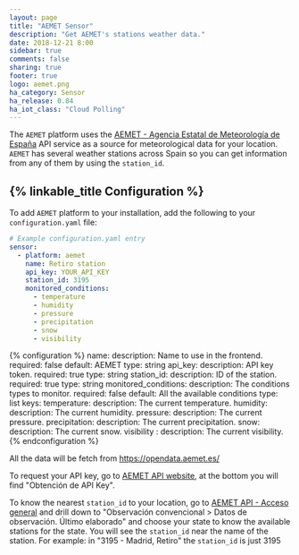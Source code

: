 ```yaml
---
layout: page
title: "AEMET Sensor"
description: "Get AEMET's stations weather data."
date: 2018-12-21 8:00
sidebar: true
comments: false
sharing: true
footer: true
logo: aemet.png
ha_category: Sensor
ha_release: 0.84
ha_iot_class: "Cloud Polling"
---
```


The `AEMET` platform uses the [AEMET - Agencia Estatal de Meteorología de España](http://www.aemet.es) API service as a source for meteorological data for your location. `AEMET` has several weather stations across Spain so you can get information from any of them by using the `station_id`.

## {% linkable_title Configuration %}

To add `AEMET` platform to your installation, add the following to your `configuration.yaml` file:

```yaml
# Example configuration.yaml entry
sensor:
  - platform: aemet
    name: Retiro station
    api_key: YOUR_API_KEY
    station_id: 3195
    monitored_conditions:
      - temperature
      - humidity
      - pressure
      - precipitation
      - snow
      - visibility
```

{% configuration %}
  name:
    description: Name to use in the frontend.
    required: false
    default: AEMET
    type: string
  api_key:
    description: API key token.
    required: true
    type: string
  station_id:
    description: ID of the station.
    required: true
    type: string
  monitored_conditions:
    description: The conditions types to monitor.
    required: false
    default: All the available conditions
    type: list
    keys:
      temperature:
        description: The current temperature.
      humidity:
        description: The current humidity.
      pressure:
        description: The current pressure.
      precipitation:
        description: The current precipitation.
      snow:
        description: The current snow.
      visibility    :
        description: The current visibility.
{% endconfiguration %}

All the data will be fetch from https://opendata.aemet.es/

To request your API key, go to [AEMET API website](https://opendata.aemet.es/centrodedescargas/inicio), at the bottom you will find "Obtención de API Key".

To know the nearest `station_id` to your location, go to [AEMET API - Acceso general](https://opendata.aemet.es/centrodedescargas/productosAEMET?) and drill down to "Observación convencional > Datos de observación. Último elaborado" and choose your state to know the available stations for the state. You will see the `station_id` near the name of the station. For example: in "3195 - Madrid, Retiro" the `station_id` is just 3195
